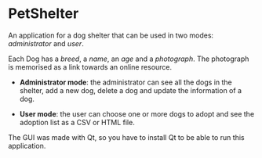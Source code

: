 # PetShelter
An application for a dog shelter that can be used in two modes: *administrator* and *user*.

Each Dog has a *breed*, a *name*, an *age* and a *photograph*. The photograph is memorised as a link towards an online resource.

- **Administrator mode**: the administrator can see all the dogs in the shelter, add a new dog, delete a dog and update the information of a dog. 

- **User mode**: the user can choose one or more dogs to adopt and see the adoption list as a CSV or HTML file.

The GUI was made with Qt, so you have to install Qt to be able to run this application.
